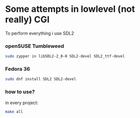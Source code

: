 # Some attempts in lowlevel (not really) CGI

To perform everything i use SDL2

### openSUSE Tumbleweed 
```bash
sudo zypper in libSDL2-2_0-0 SDL2-devel SDL2_ttf-devel
```

### Fedora 36
```bash
sudo dnf install SDL2 SDL2-devel 
```

### how to use?

in every project:
```bash
make all
```
